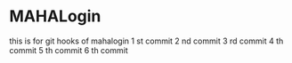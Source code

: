 # MAHALogin
this is for git hooks  of mahalogin
1 st commit
2 nd commit
3 rd commit
4 th commit 
5 th commit
6 th commit
